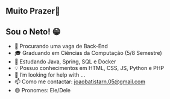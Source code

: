## Muito Prazer👋 
## Sou o Neto! 😁

- 🔭 Procurando uma vaga de Back-End
- 🎓 Graduando em Ciências da Computação (5/8 Semestre)
- 🌱 Estudando Java, Spring, SQL e Docker
- 💡 Possuo conhecimentos em HTML, CSS, JS, Python e PHP
- 🤔 I’m looking for help with ...
- 📫 Como me contactar: joaobatistarn.05@gmail.com
- 😄 Pronomes: Ele/Dele
